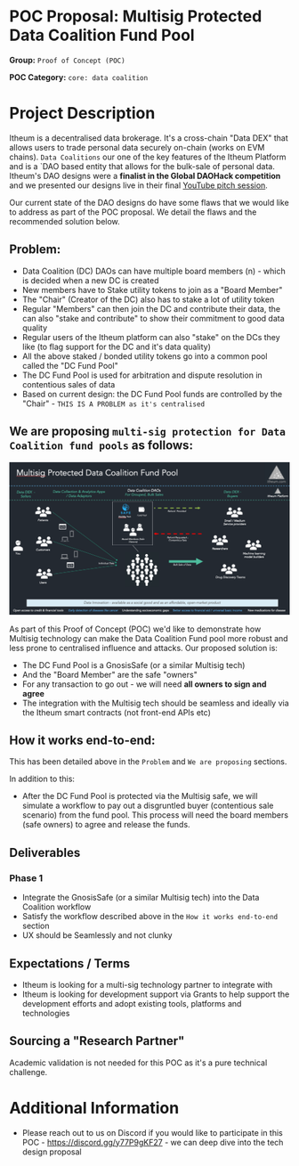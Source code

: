 # POC Proposal: Multisig Protected Data Coalition Fund Pool

**Group:** `Proof of Concept (POC)`

**POC Category:** `core: data coalition `


# Project Description
Itheum is a decentralised data brokerage. It's a cross-chain "Data DEX" that allows users to trade personal data securely on-chain (works on EVM chains). `Data Coalitions` our one of the key features of the Itheum Platform and is a `DAO based entity that allows for the bulk-sale of personal data. Itheum's DAO designs were a **finalist in the Global DAOHack competition** and we presented our designs live in their final [YouTube pitch session](https://youtu.be/vjri1eD7dPE?t=2718).

Our current state of the DAO designs do have some flaws that we would like to address as part of the POC proposal. We detail the flaws and the recommended solution below.

## Problem:
- Data Coalition (DC) DAOs can have multiple board members (n) - which is decided when a new DC is created
- New members have to Stake utility tokens to join as a "Board Member"
- The "Chair" (Creator of the DC) also has to stake a lot of utility token
- Regular "Members" can then join the DC and contribute their data, the can also "stake and contribute" to show their commitment to good data quality
- Regular users of the Itheum platform can also "stake" on the DCs they like (to flag support for the DC and it's data quality)
- All the above staked / bonded utility tokens go into a common pool called the "DC Fund Pool"
- The DC Fund Pool is used for arbitration and dispute resolution in contentious sales of data
- Based on current design: the DC Fund Pool funds are controlled by the "Chair" - `THIS IS A PROBLEM as it's centralised`

## We are proposing `multi-sig protection for Data Coalition fund pools` as follows:

![Itheum Data DEX](https://raw.githubusercontent.com/Itheum/devgrants/rebrand/img/poc-multisig-datacoalition-fund-pool.png)

As part of this Proof of Concept (POC) we'd like to demonstrate how Multisig technology can make the Data Coalition Fund pool more robust and less prone to centralised influence and attacks. Our proposed solution is:

- The DC Fund Pool is a GnosisSafe (or a similar Multisig tech)
- And the "Board Member" are the safe "owners"
- For any transaction to go out - we will need **all owners to sign and agree**
- The integration with the Multisig tech should be seamless and ideally via the Itheum smart contracts (not front-end APIs etc)

## How it works end-to-end:
This has been detailed above in the `Problem` and `We are proposing` sections.

In addition to this:
- After the DC Fund Pool is protected via the Multisig safe, we will simulate a workflow to pay out a disgruntled buyer (contentious sale scenario) from the fund pool. This process will need the board members (safe owners) to agree and release the funds.

## Deliverables
### Phase 1
- Integrate the GnosisSafe (or a similar Multisig tech) into the Data Coalition workflow
- Satisfy the workflow described above in the `How it works end-to-end` section
- UX should be Seamlessly and not clunky

## Expectations / Terms
- Itheum is looking for a multi-sig technology partner to integrate with
- Itheum is looking for development support via Grants to help support the development efforts and adopt existing tools, platforms and technologies

## Sourcing a "Research Partner" 
Academic validation is not needed for this POC as it's a pure technical challenge.

# Additional Information

- Please reach out to us on Discord if you would like to participate in this POC - https://discord.gg/y77P9gKF27 - we can deep dive into the tech design proposal
